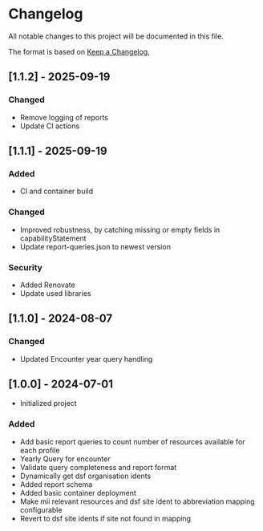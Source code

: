 # Changelog

All notable changes to this project will be documented in this file.

The format is based on [Keep a Changelog](https://keepachangelog.com/en/1.0.0/),

## [1.1.2] - 2025-09-19


### Changed

- Remove logging of reports
- Update CI actions

## [1.1.1] - 2025-09-19

### Added

- CI and container build

### Changed

- Improved robustness, by catching missing or empty fields in capabilityStatement
- Update report-queries.json to newest version

### Security

- Added Renovate
- Update used libraries

## [1.1.0] - 2024-08-07

### Changed

- Updated Encounter year query handling 

## [1.0.0] - 2024-07-01

- Initialized project

### Added

- Add basic report queries to count number of resources available for each profile
- Yearly Query for encounter
- Validate query completeness and report format
- Dynamically get dsf organisation idents
- Added report schema
- Added basic container deployment
- Make mii relevant resources and dsf site ident to abbreviation mapping configurable
- Revert to dsf site idents if site not found in mapping

